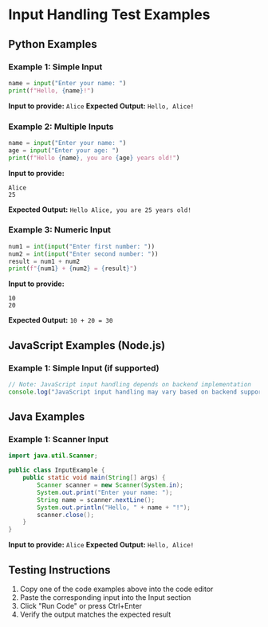 # Input Handling Test Examples

## Python Examples

### Example 1: Simple Input
```python
name = input("Enter your name: ")
print(f"Hello, {name}!")
```
**Input to provide:** `Alice`
**Expected Output:** `Hello, Alice!`

### Example 2: Multiple Inputs
```python
name = input("Enter your name: ")
age = input("Enter your age: ")
print(f"Hello {name}, you are {age} years old!")
```
**Input to provide:**
```
Alice
25
```
**Expected Output:** `Hello Alice, you are 25 years old!`

### Example 3: Numeric Input
```python
num1 = int(input("Enter first number: "))
num2 = int(input("Enter second number: "))
result = num1 + num2
print(f"{num1} + {num2} = {result}")
```
**Input to provide:**
```
10
20
```
**Expected Output:** `10 + 20 = 30`

## JavaScript Examples (Node.js)

### Example 1: Simple Input (if supported)
```javascript
// Note: JavaScript input handling depends on backend implementation
console.log("JavaScript input handling may vary based on backend support");
```

## Java Examples

### Example 1: Scanner Input
```java
import java.util.Scanner;

public class InputExample {
    public static void main(String[] args) {
        Scanner scanner = new Scanner(System.in);
        System.out.print("Enter your name: ");
        String name = scanner.nextLine();
        System.out.println("Hello, " + name + "!");
        scanner.close();
    }
}
```
**Input to provide:** `Alice`
**Expected Output:** `Hello, Alice!`

## Testing Instructions

1. Copy one of the code examples above into the code editor
2. Paste the corresponding input into the Input section
3. Click "Run Code" or press Ctrl+Enter
4. Verify the output matches the expected result
